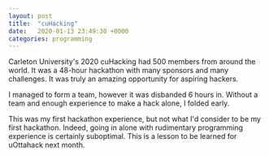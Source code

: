 ```yaml
---
layout: post
title:  "cuHacking"
date:   2020-01-13 23:49:30 +0000
categories: programming
---
```


Carleton University's 2020 cuHacking had 500 members from around the world. It was a 48-hour hackathon with many sponsors and many challenges. It was truly an amazing opportunity for aspiring hackers.

I managed to form a team, however it was disbanded 6 hours in. Without a team and enough experience to make a hack alone, I folded early.

This was my first hackathon experience, but not what I'd consider to be my first hackathon. Indeed, going in alone with rudimentary programming experience is certainly suboptimal. This is a lesson to be learned for uOttahack next month.